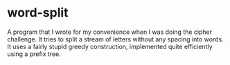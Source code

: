 # word-split

A program that I wrote for my convenience when I was doing the cipher challenge.
It tries to split a stream of letters without any spacing into words. It uses a
fairly stupid greedy construction, implemented quite efficiently using a prefix
tree.
